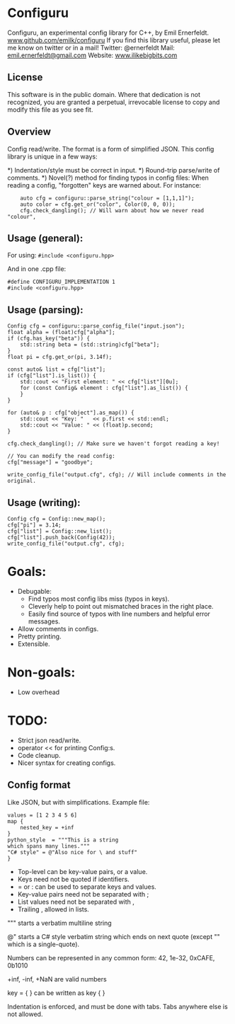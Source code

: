 Configuru
=========
Configuru, an experimental config library for C++, by Emil Ernerfeldt.
www.github.com/emilk/configuru
If you find this library useful, please let me know on twitter or in a mail!
Twitter: @ernerfeldt
Mail:    emil.ernerfeldt@gmail.com
Website: www.ilikebigbits.com

License
-------
This software is in the public domain. Where that dedication is not
recognized, you are granted a perpetual, irrevocable license to copy
and modify this file as you see fit.

Overview
--------
Config read/write. The format is a form of simplified JSON.
This config library is unique in a few ways:

*) Indentation/style must be correct in input.
*) Round-trip parse/write of comments.
*) Novel(?) method for finding typos in config files:
	When reading a config, "forgotten" keys are warned about. For instance:

		auto cfg = configuru::parse_string("colour = [1,1,1]");
		auto color = cfg.get_or("color", Color(0, 0, 0));
		cfg.check_dangling(); // Will warn about how we never read "colour",

Usage (general):
----------------
For using:
	`#include <configuru.hpp>`

And in one .cpp file:

	#define CONFIGURU_IMPLEMENTATION 1
	#include <configuru.hpp>

Usage (parsing):
----------------

	Config cfg = configuru::parse_config_file("input.json");
	float alpha = (float)cfg["alpha"];
	if (cfg.has_key("beta")) {
		std::string beta = (std::string)cfg["beta"];
	}
	float pi = cfg.get_or(pi, 3.14f);

	const auto& list = cfg["list"];
	if (cfg["list"].is_list()) {
		std::cout << "First element: " << cfg["list"][0u];
		for (const Config& element : cfg["list"].as_list()) {
		}
	}

	for (auto& p : cfg["object"].as_map()) {
		std::cout << "Key: "   << p.first << std::endl;
		std::cout << "Value: " << (float)p.second;
	}

	cfg.check_dangling(); // Make sure we haven't forgot reading a key!

	// You can modify the read config:
	cfg["message"] = "goodbye";

	write_config_file("output.cfg", cfg); // Will include comments in the original.

Usage (writing):
----------------

	Config cfg = Config::new_map();
	cfg["pi"] = 3.14;
	cfg["list"] = Config::new_list();
	cfg["list"].push_back(Config(42));
	write_config_file("output.cfg", cfg);

Goals:
========
* Debugable:
	* Find typos most config libs miss (typos in keys).
	* Cleverly help to point out mismatched braces in the right place.
	* Easily find source of typos with line numbers and helpful error messages.
* Allow comments in configs.
* Pretty printing.
* Extensible.

# Non-goals:
* Low overhead

# TODO:
* Strict json read/write.
* operator << for printing Config:s.
* Code cleanup.
* Nicer syntax for creating configs.


Config format
-------------

Like JSON, but with simplifications. Example file:

```
values = [1 2 3 4 5 6]
map {
	nested_key = +inf
}
python_style  = """This is a string
which spans many lines."""
"C# style" = @"Also nice for \ and stuff"
}
```

* Top-level can be key-value pairs, or a value.
* Keys need not be quoted if identifiers.
* = or : can be used to separate keys and values.
* Key-value pairs need not be separated with ;
* List values need not be separated with ,
* Trailing , allowed in lists.

""" starts a verbatim multiline string

@" starts a C# style verbatim string which ends on next quote (except "" which is a single-quote).

Numbers can be represented in any common form:
42, 1e-32, 0xCAFE, 0b1010

+inf, -inf, +NaN are valid numbers

key = { }   can be written as   key { }

Indentation is enforced, and must be done with tabs.
Tabs anywhere else is not allowed.
